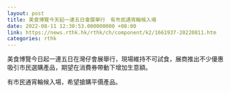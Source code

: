 ```yaml
---
layout: post
title: 美食博覽今天起一連五日會展舉行　有市民通宵輪候入場
date: 2022-08-11 12:30:53.000000000 +08:00
link: https://news.rthk.hk/rthk/ch/component/k2/1661937-20220811.htm
categories: rthk
---
```


美食博覽今日起一連五日在灣仔會展舉行，現場維持不可試食，展商推出不少優惠吸引市民選購產品，期望在消費券帶動下增加生意額。

有市民通宵輪候入場，希望搶購平價產品。

